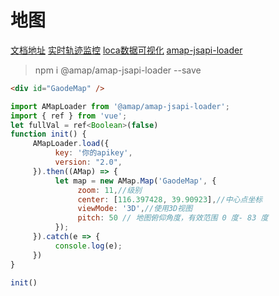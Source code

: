 # 地图

[文档地址](https://lbs.amap.com/api/javascript-api-v2/guide/map/3d-map#s5)
[实时轨迹监控](https://geohub.amap.com/demo/uj69b)
[loca数据可视化](https://lbs.amap.com/api/loca-v2/intro)
[amap-jsapi-loader](https://www.npmjs.com/package/@amap/amap-jsapi-loader)

> npm i @amap/amap-jsapi-loader --save

```html
<div id="GaodeMap" />
```

```js
import AMapLoader from '@amap/amap-jsapi-loader';
import { ref } from 'vue';
let fullVal = ref<Boolean>(false)
function init() {
     AMapLoader.load({
          key: '你的apikey',
          version: "2.0",
     }).then((AMap) => {
          let map = new AMap.Map('GaodeMap', {
               zoom: 11,//级别
               center: [116.397428, 39.90923],//中心点坐标
               viewMode: '3D',//使用3D视图
               pitch: 50 // 地图俯仰角度，有效范围 0 度- 83 度
          });
     }).catch(e => {
          console.log(e);
     })
}

init()


```
